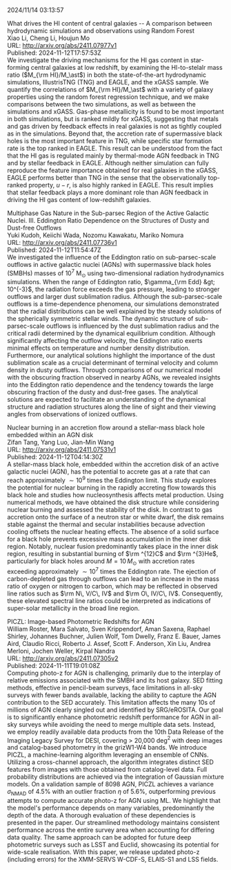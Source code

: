2024/11/14 03:13:57  

What drives the HI content of central galaxies -- A comparison between
  hydrodynamic simulations and observations using Random Forest  
Xiao Li, Cheng Li, Houjun Mo  
URL: http://arxiv.org/abs/2411.07977v1  
Published: 2024-11-12T17:57:53Z  
  We investigate the driving mechanisms for the HI gas content in star-forming central galaxies at low redshift, by examining the HI-to-stelalr mass ratio ($M_{\rm HI}/M_\ast$) in both the state-of-the-art hydrodynamic simulations, IllustrisTNG (TNG) and EAGLE, and the xGASS sample. We quantify the correlations of $M_{\rm HI}/M_\ast$ with a variety of galaxy properties using the random forest regression technique, and we make comparisons between the two simulations, as well as between the simulations and xGASS. Gas-phase metallicity is found to be most important in both simulations, but is ranked mildly for xGASS, suggesting that metals and gas driven by feedback effects in real galaxies is not as tightly coupled as in the simulations. Beyond that, the accretion rate of supermassive black holes is the most important feature in TNG, while specific star formation rate is the top ranked in EAGLE. This result can be understood from the fact that the HI gas is regulated mainly by thermal-mode AGN feedback in TNG and by stellar feedback in EAGLE. Although neither simulation can fully reproduce the feature importance obtained for real galaxies in the xGASS, EAGLE performs better than TNG in the sense that the observationally top-ranked property, $u-r$, is also highly ranked in EAGLE. This result implies that stellar feedback plays a more dominant role than AGN feedback in driving the HI gas content of low-redshift galaxies.   

Multiphase Gas Nature in the Sub-parsec Region of the Active Galactic
  Nuclei. III. Eddington Ratio Dependence on the Structures of Dusty and
  Dust-free Outflows  
Yuki Kudoh, Keiichi Wada, Nozomu Kawakatu, Mariko Nomura  
URL: http://arxiv.org/abs/2411.07736v1  
Published: 2024-11-12T11:54:47Z  
  We investigated the influence of the Eddington ratio on sub-parsec-scale outflows in active galactic nuclei (AGNs) with supermassive black holes (SMBHs) masses of $10^7$ M$_{\odot}$ using two-dimensional radiation hydrodynamics simulations. When the range of Eddington ratio, $\gamma_{\rm Edd} &gt; 10^{-3}$, the radiation force exceeds the gas pressure, leading to stronger outflows and larger dust sublimation radius. Although the sub-parsec-scale outflows is a time-dependence phenomena, our simulations demonstrated that the radial distributions can be well explained by the steady solutions of the spherically symmetric stellar winds. The dynamic structure of sub-parsec-scale outflows is influenced by the dust sublimation radius and the critical radii determined by the dynamical equilibrium condition. Although significantly affecting the outflow velocity, the Eddington ratio exerts minimal effects on temperature and number density distribution. Furthermore, our analytical solutions highlight the importance of the dust sublimation scale as a crucial determinant of terminal velocity and column density in dusty outflows. Through comparisons of our numerical model with the obscuring fraction observed in nearby AGNs, we revealed insights into the Eddington ratio dependence and the tendency towards the large obscuring fraction of the dusty and dust-free gases. The analytical solutions are expected to facilitate an understanding of the dynamical structure and radiation structures along the line of sight and their viewing angles from observations of ionized outflows.   

Nuclear burning in an accretion flow around a stellar-mass black hole
  embedded within an AGN disk  
Zifan Tang, Yang Luo, Jian-Min Wang  
URL: http://arxiv.org/abs/2411.07531v1  
Published: 2024-11-12T04:14:30Z  
  A stellar-mass black hole, embedded within the accretion disk of an active galactic nuclei (AGN), has the potential to accrete gas at a rate that can reach approximately $\sim 10^9$ times the Eddington limit. This study explores the potential for nuclear burning in the rapidly accreting flow towards this black hole and studies how nucleosynthesis affects metal production. Using numerical methods, we have obtained the disk structure while considering nuclear burning and assessed the stability of the disk. In contrast to gas accretion onto the surface of a neutron star or white dwarf, the disk remains stable against the thermal and secular instabilities because advection cooling offsets the nuclear heating effects. The absence of a solid surface for a black hole prevents excessive mass accumulation in the inner disk region. Notably, nuclear fusion predominantly takes place in the inner disk region, resulting in substantial burning of $\rm ^{12}C$ and $\rm ^{3}He$, particularly for black holes around $M = 10\, M_\odot$ with accretion rates exceeding approximately $\sim 10^7$ times the Eddington rate. The ejection of carbon-depleted gas through outflows can lead to an increase in the mass ratio of oxygen or nitrogen to carbon, which may be reflected in observed line ratios such as $\rm N\, V/C\, IV$ and $\rm O\, IV/C\, IV$. Consequently, these elevated spectral line ratios could be interpreted as indications of super-solar metallicity in the broad line region.   

PICZL: Image-based Photometric Redshifts for AGN  
William Roster, Mara Salvato, Sven Krippendorf, Aman Saxena, Raphael Shirley, Johannes Buchner, Julien Wolf, Tom Dwelly, Franz E. Bauer, James Aird, Claudio Ricci, Roberto J. Assef, Scott F. Anderson, Xin Liu, Andrea Merloni, Jochen Weller, Kirpal Nandra  
URL: http://arxiv.org/abs/2411.07305v2  
Published: 2024-11-11T19:01:08Z  
  Computing photo-z for AGN is challenging, primarily due to the interplay of relative emissions associated with the SMBH and its host galaxy. SED fitting methods, effective in pencil-beam surveys, face limitations in all-sky surveys with fewer bands available, lacking the ability to capture the AGN contribution to the SED accurately. This limitation affects the many 10s of millions of AGN clearly singled out and identified by SRG/eROSITA. Our goal is to significantly enhance photometric redshift performance for AGN in all-sky surveys while avoiding the need to merge multiple data sets. Instead, we employ readily available data products from the 10th Data Release of the Imaging Legacy Survey for DESI, covering &gt; 20,000 deg$^{2}$ with deep images and catalog-based photometry in the grizW1-W4 bands. We introduce PICZL, a machine-learning algorithm leveraging an ensemble of CNNs. Utilizing a cross-channel approach, the algorithm integrates distinct SED features from images with those obtained from catalog-level data. Full probability distributions are achieved via the integration of Gaussian mixture models. On a validation sample of 8098 AGN, PICZL achieves a variance $\sigma_{\textrm{NMAD}}$ of 4.5% with an outlier fraction $\eta$ of 5.6%, outperforming previous attempts to compute accurate photo-z for AGN using ML. We highlight that the model's performance depends on many variables, predominantly the depth of the data. A thorough evaluation of these dependencies is presented in the paper. Our streamlined methodology maintains consistent performance across the entire survey area when accounting for differing data quality. The same approach can be adopted for future deep photometric surveys such as LSST and Euclid, showcasing its potential for wide-scale realisation. With this paper, we release updated photo-z (including errors) for the XMM-SERVS W-CDF-S, ELAIS-S1 and LSS fields.   

